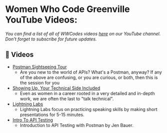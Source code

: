 # Women Who Code Greenville YouTube Videos:
*You can find a list of all of WWCodes videos [here](https://www.youtube.com/@WomenWhoCode/) on our YouTube channel. Don't forget to subscribe for future updates.*


## 🎥 Videos

- [Postman Sightseeing Tour](https://youtu.be/6k9d39PkcoM?si=PdBBU_4W_xfLR0FZ)
    * Are you new to the world of APIs? What's a Postman, anyway?  If any of the above are confusing, or you are curious, or both, then this is the session for you
- [Showing Up, Your Technical Side Included](https://youtu.be/QdFr2CMsSHQ?si=7rWv_BQoPGGstgiZ)
    * Even as women in a career rooted in a very detailed and in-depth work, we are often the last to "talk technical".
- [Lightning Labs](https://youtu.be/amAd06F2fZU?si=cIPnvQAUOh93TvpP)
    * Lightning Labs focus on practicing speaking skills by making short presentations for 5-15 minutes.
- [Intro To API Testing](https://youtu.be/bIPdUDHxxCo?si=CAYlTrhW8-5N7q2R)
    * Introduction to API Testing with Postman by Jen Bauer.

<!-- Please add new videos at the top of the list. Videos are listed in reverse chronological order.-->